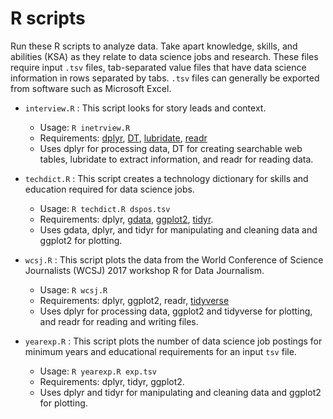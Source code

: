 # R scripts

Run these R scripts to analyze data. Take apart knowledge, skills, and abilities (KSA) as they relate to data science jobs and research.
These files require input `.tsv` files, tab-separated value files that have data science information in rows separated by tabs. `.tsv` files
can generally be exported from software such as Microsoft Excel.

* `interview.R` : This script looks for story leads and context.
   - Usage: `R inetrview.R`
   - Requirements: [dplyr](https://anaconda.org/r/r-dplyr), [DT](https://anaconda.org/r/r-dt), [lubridate](https://anaconda.org/r/r-dt), [readr](https://anaconda.org/conda-forge/r-readr)
   - Uses dplyr for processing data, DT for creating searchable web tables, lubridate to extract information, and readr for reading data.

* `techdict.R` : This script creates a technology dictionary for skills and education required for data science jobs. 
    - Usage: `R techdict.R dspos.tsv` 
    - Requirements: dplyr, [gdata](https://anaconda.org/anaconda/gdata), [ggplot2](https://anaconda.org/r/r-ggplot2), [tidyr](https://anaconda.org/r/r-tidyr).
    - Uses gdata, dplyr, and tidyr for manipulating and cleaning data and ggplot2 for plotting. 

* `wcsj.R` : This script plots the data from the World Conference of Science Journalists (WCSJ) 2017 workshop R for Data Journalism. 
    - Usage: `R wcsj.R`
    - Requirements: dplyr, ggplot2, readr, [tidyverse](https://anaconda.org/r/r-tidyverse)
    - Uses dplyr for processing data, ggplot2 and tidyverse for plotting, and readr for reading and writing files.

* `yearexp.R` : This script plots the number of data science job postings for minimum years and educational requirements for an input `tsv` file.
    - Usage: `R yearexp.R exp.tsv`
    - Requirements: dplyr, tidyr, ggplot2. 
    - Uses dplyr and tidyr for manipulating and cleaning data and ggplot2 for plotting. 
